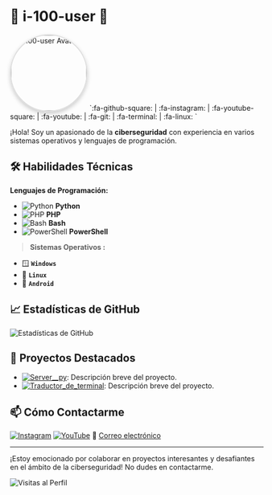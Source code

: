 # 🌟 i-100-user 🌟

<!-- Avatar con borde redondeado y sombra -->
<img src="https://avatars.githubusercontent.com/u/171415197?v=4" alt="i-100-user Avatar" width="150" style="border-radius:50%; border:2px solid #ddd; box-shadow: 0 4px 8px rgba(0,0,0,0.2);"/>
`:fa-github-square:  | :fa-instagram: | :fa-youtube-square: | :fa-youtube: | :fa-git: | :fa-terminal: | :fa-linux:  `

¡Hola! Soy un apasionado de la **ciberseguridad** con experiencia en varios sistemas operativos y lenguajes de programación.



## 🛠️ Habilidades Técnicas

**Lenguajes de Programación:**
- ![Python](https://img.shields.io/badge/Python-306998?style=for-the-badge&logo=python&logoColor=white) **Python**
- ![PHP](https://img.shields.io/badge/PHP-4F5D95?style=for-the-badge&logo=php&logoColor=white) **PHP**
- ![Bash](https://img.shields.io/badge/Bash-4EAA25?style=for-the-badge&logo=gnu-bash&logoColor=white) **Bash**
- ![PowerShell](https://img.shields.io/badge/PowerShell-5391FE?style=for-the-badge&logo=powershell&logoColor=white) **PowerShell**

> **Sistemas Operativos :**
 - 🪟   **`Windows`**
 - 🐧 **`Linux`**
 - 📱  **`Android`**





## 📈 Estadísticas de GitHub

![Estadísticas de GitHub](https://github-readme-stats.vercel.app/api?username=i-100-user&show_icons=true&theme=radical)

## 🚀 Proyectos Destacados

- [![Server__py](https://img.shields.io/badge/Server__py-323330?style=for-the-badge&logo=python&logoColor=white)](https://github.com/i-100-user/Server__py): Descripción breve del proyecto.
- [![Traductor_de_terminal](https://img.shields.io/badge/Traductor__de__terminal-323330?style=for-the-badge&logo=python&logoColor=white)](https://github.com/i-100-user/Traductor_de_terminal): Descripción breve del proyecto.

## 📫 Cómo Contactarme

[![Instagram](https://img.shields.io/badge/Instagram-E4405F?style=for-the-badge&logo=instagram&logoColor=white)](https://www.instagram.com/i_100_user/)
[![YouTube](https://img.shields.io/badge/YouTube-FF0000?style=for-the-badge&logo=youtube&logoColor=white)](https://www.youtube.com/@User_user-lv4jh)
📧 [Correo electrónico](#)

---

¡Estoy emocionado por colaborar en proyectos interesantes y desafiantes en el ámbito de la ciberseguridad! No dudes en contactarme.

![Visitas al Perfil](https://komarev.com/ghpvc/?username=i-100-user&color=brightgreen)
